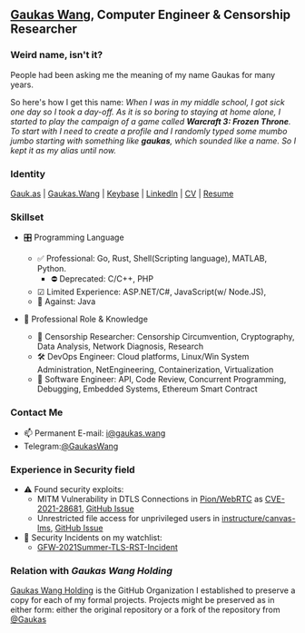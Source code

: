 ## [Gaukas Wang](https://github.com/Gaukas), Computer Engineer & Censorship Researcher

### Weird name, isn't it?

People had been asking me the meaning of my name Gaukas for many years. 

<!-- 
Here's what I found 
**Gau-**: Area of fertile agricultural land <br>
**-kas**: Treasurer 
-->

So here's how I get this name: _When I was in my middle school, I got sick one day so I took a day-off. As it is so boring to staying at home alone, I started to play the campaign of a game called **Warcraft 3: Frozen Throne**. To start with I need to create a profile and I randomly typed some mumbo jumbo starting with something like **gaukas**, which sounded like a name. So I kept it as my alias until now._

### Identity 
[Gauk.as](https://gauk.as) | 
[Gaukas.Wang](https://gaukas.wang) | 
[Keybase](https://keybase.io/gaukas) | 
[LinkedIn](https://www.linkedin.com/in/gaukaswang/) | 
[CV](https://gauk.as/CV) | 
[Resume](https://gauk.as/resume)

### Skillset

- 🎛 Programming Language
  - ✅ Professional: Go, Rust, Shell(Scripting language), MATLAB, Python. 
    - ⛔ Deprecated: C/C++, PHP
  - ☑ Limited Experience: ASP.NET/C#, JavaScript(w/ Node.JS), 
  - 🚫 Against: Java
  
- 🔧 Professional Role & Knowledge
  - 🥼 Censorship Researcher: Censorship Circumvention, Cryptography, Data Analysis, Network Diagnosis, Research
  - 🛠 DevOps Engineer: Cloud platforms, Linux/Win System Administration, NetEngineering, Containerization, Virtualization
  - 🧰 Software Engineer: API, Code Review, Concurrent Programming, Debugging, Embedded Systems, Ethereum Smart Contract

### Contact Me

- 📫 Permanent E-mail: [i@gaukas.wang](mailto:i@gaukas.wang)
- Telegram:[@GaukasWang](https://t.me/GaukasWang)

### Experience in Security field

<!-- - 👀 Interested in reverse-engineering software/hardware systems. Currently working on a [Security Camera](https://github.com/rfenouil/IP-Camera-Neye3C)  -->
- ⚠ Found security exploits:
  - MITM Vulnerability in DTLS Connections in [Pion/WebRTC](https://github.com/pion/webrtc) as [CVE-2021-28681](https://cve.mitre.org/cgi-bin/cvename.cgi?name=CVE-2021-28681), [GitHub Issue](https://github.com/pion/webrtc/issues/1708)
  - Unrestricted file access for unprivileged users in [instructure/canvas-lms](https://github.com/instructure/canvas-lms), [GitHub Issue](https://github.com/instructure/canvas-lms/issues/1905)
- 🏁 Security Incidents on my watchlist:
  - [GFW-2021Summer-TLS-RST-Incident](https://github.com/Gaukas/GFW-2021Summer-TLS-RST-Incident)

### Relation with *Gaukas Wang Holding*

[Gaukas Wang Holding](https://github.com/GaukasWang) is the GitHub Organization I established to preserve a copy for each of my formal projects. Projects might be preserved as in either form: either the original repository or a fork of the repository from [@Gaukas](https://github.com/Gaukas)

<!--
**Gaukas/Gaukas** is a ✨ _special_ ✨ repository because its `README.md` (this file) appears on your GitHub profile.
Here are some ideas to get you started:
- 🔭 I’m currently working on ...
- 🌱 I’m currently learning ...
- 👯 I’m looking to collaborate on ...
- 📫 How to reach me: ...
- 😄 Pronouns: ...
- 🤔 I’m looking for help with ...
- 💬 Ask me about ...
- ⚡ Fun fact: ...
-->
